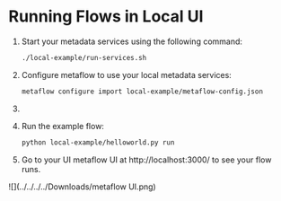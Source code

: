 # Running Flows in Local UI

1. Start your metadata services using the following command:

    ```bash
    ./local-example/run-services.sh
    ```
   
2. Configure metaflow to use your local metadata services:

    ```bash
    metaflow configure import local-example/metaflow-config.json
    ```
3. 

4. Run the example flow:

    ```bash
    python local-example/helloworld.py run
    ```
5. Go to your UI metaflow UI at http://localhost:3000/ to see your flow runs.

![](../../../../Downloads/metaflow UI.png)